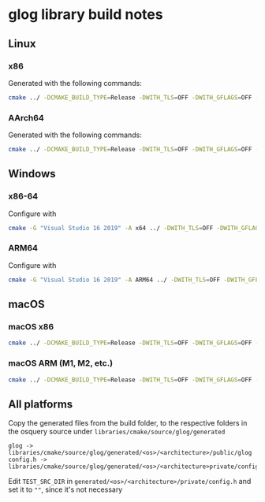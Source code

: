 # glog library build notes

## Linux

### x86

Generated with the following commands:

```sh
cmake ../ -DCMAKE_BUILD_TYPE=Release -DWITH_TLS=OFF -DWITH_GFLAGS=OFF -DWITH_THREADS=ON -DHAVE_LIB_GFLAGS=ON -DBUILD_TESTING=OFF -DBUILD_SHARED_LIBS=OFF -DWITH_CUSTOM_PREFIX=ON -DCMAKE_SYSROOT=/usr/local/osquery-toolchain -DCMAKE_CXX_COMPILER=/usr/local/osquery-toolchain/usr/bin/clang++ -DCMAKE_C_COMPILER=/usr/local/osquery-toolchain/usr/bin/clang -DCMAKE_C_FLAGS="-pthread" -DCMAKE_CXX_FLAGS="-pthread"
```

### AArch64

Generated with the following commands:

```sh
cmake ../ -DCMAKE_BUILD_TYPE=Release -DWITH_TLS=OFF -DWITH_GFLAGS=OFF -DWITH_THREADS=ON -DHAVE_LIB_GFLAGS=ON -DBUILD_TESTING=OFF -DBUILD_SHARED_LIBS=OFF -DWITH_CUSTOM_PREFIX=ON -DCMAKE_SYSROOT=/usr/local/osquery-toolchain -DCMAKE_CXX_COMPILER=/usr/local/osquery-toolchain/usr/bin/clang++ -DCMAKE_C_COMPILER=/usr/local/osquery-toolchain/usr/bin/clang -DCMAKE_C_FLAGS="-pthread" -DCMAKE_CXX_FLAGS="-pthread"
```

## Windows

### x86-64

Configure with

```sh
cmake -G "Visual Studio 16 2019" -A x64 ../ -DWITH_TLS=OFF -DWITH_GFLAGS=OFF -DWITH_THREADS=ON -DHAVE_LIB_GFLAGS=ON -DBUILD_TESTING=OFF -DBUILD_SHARED_LIBS=OFF -DWITH_CUSTOM_PREFIX=ON
```

### ARM64

Configure with

```sh
cmake -G "Visual Studio 16 2019" -A ARM64 ../ -DWITH_TLS=OFF -DWITH_GFLAGS=OFF -DWITH_THREADS=ON -DHAVE_LIB_GFLAGS=ON -DBUILD_TESTING=OFF -DBUILD_SHARED_LIBS=OFF -DWITH_CUSTOM_PREFIX=ON
```

## macOS

### macOS x86

```sh
cmake ../ -DCMAKE_BUILD_TYPE=Release -DWITH_TLS=OFF -DWITH_GFLAGS=OFF -DWITH_THREADS=ON -DHAVE_LIB_GFLAGS=ON -DBUILD_TESTING=OFF -DBUILD_SHARED_LIBS=OFF -DWITH_CUSTOM_PREFIX=ON -DCMAKE_OSX_DEPLOYMENT_TARGET=10.14
```

### macOS ARM (M1, M2, etc.)

```sh
cmake ../ -DCMAKE_BUILD_TYPE=Release -DWITH_TLS=OFF -DWITH_GFLAGS=OFF -DWITH_THREADS=ON -DHAVE_LIB_GFLAGS=ON -DCMAKE_OSX_ARCHITECTURES=arm64 -DBUILD_TESTING=OFF -DBUILD_SHARED_LIBS=OFF -DWITH_CUSTOM_PREFIX=ON -DCMAKE_OSX_DEPLOYMENT_TARGET=10.15
```

## All platforms

Copy the generated files from the build folder, to the respective folders in the
osquery source under `libraries/cmake/source/glog/generated`

```text
glog -> libraries/cmake/source/glog/generated/<os>/<architecture>/public/glog
config.h -> libraries/cmake/source/glog/generated/<os>/<architecture>private/config.h
```

Edit `TEST_SRC_DIR` in `generated/<os>/<architecture>/private/config.h` and set
it to `""`, since it's not necessary
